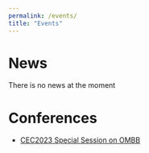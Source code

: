 ```yaml
---
permalink: /events/
title: "Events"
---
```


News
======
There is no news at the moment

Conferences
======
- [CEC2023 Special Session on OMBB](/_events/CEC2023-MOBB/index)
